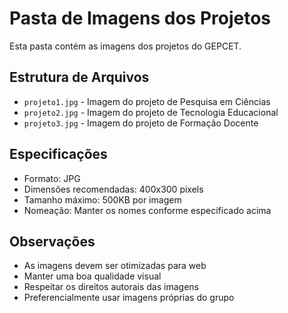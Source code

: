 # Pasta de Imagens dos Projetos

Esta pasta contém as imagens dos projetos do GEPCET.

## Estrutura de Arquivos

- `projeto1.jpg` - Imagem do projeto de Pesquisa em Ciências
- `projeto2.jpg` - Imagem do projeto de Tecnologia Educacional
- `projeto3.jpg` - Imagem do projeto de Formação Docente

## Especificações

- Formato: JPG
- Dimensões recomendadas: 400x300 pixels
- Tamanho máximo: 500KB por imagem
- Nomeação: Manter os nomes conforme especificado acima

## Observações

- As imagens devem ser otimizadas para web
- Manter uma boa qualidade visual
- Respeitar os direitos autorais das imagens
- Preferencialmente usar imagens próprias do grupo 